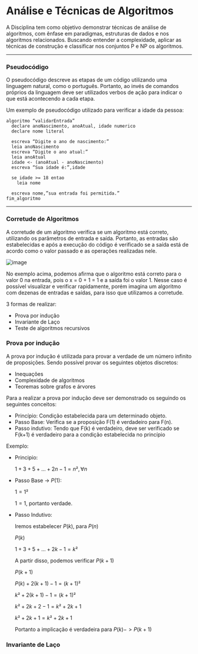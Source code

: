# Análise e Técnicas de Algoritmos

A Disciplina tem como objetivo demonstrar técnicas de análise de algoritmos, com ênfase em paradigmas, estruturas de dados e nos algoritmos relacionados. Buscando entender a complexidade, aplicar as técnicas de construção e classificar nos conjuntos P e NP os algoritmos.
___

### **Pseudocódigo**

O pseudocódigo descreve as etapas de um código utilizando uma linguagem natural, como o português. Portanto, ao invés de comandos próprios da linguagem deve ser utilizados verbos de ação para indicar o que está acontecendo a cada etapa.

  Um exemplo de pseudocódigo utilizado para verificar a idade da pessoa:


  ```
  algoritmo “validarEntrada”
    declare anoNascimento, anoAtual, idade numerico
    declare nome literal

    escreva “Digite o ano de nascimento:”
    leia anoNascimento
    escreva “Digite o ano atual:”
    leia anoAtual
    idade <- (anoAtual - anoNascimento)
    escreva “Sua idade é:”,idade

    se idade >= 18 entao
      leia nome

    escreva nome,”sua entrada foi permitida.”
  fim_algoritmo
  ```
 
 ___

 ### **Corretude de Algoritmos**
  A corretude de um algoritmo verifica se um algoritmo está correto, utilizando os parâmetros de entrada e saída. Portanto, as entradas são estabelecidas e após a execução do código é verificado se a saída está de acordo como o valor passado e as operações realizadas nele. 

![image](https://user-images.githubusercontent.com/36522521/222968398-fa8e893e-f7b7-4079-a9a5-3768905a3148.png)


No exemplo acima, podemos afirma que o algoritmo está correto para o valor 0 na entrada, pois o x = 0 + 1 = 1 e a saída foi o valor 1. Nesse caso é possível visualizar e verificar rapidamente, porém imagina um algoritmo com dezenas de entradas e saídas, para isso que utilizamos a corretude. 
  
  
3 formas de realizar:
  - Prova por indução
  - Invariante de Laço
  - Teste de algoritmos recursivos
  
 
### Prova por indução

A prova por indução é utilizada para provar a verdade de um número infinito de proposições. Sendo possível provar os seguintes objetos discretos:
  - Inequações
  - Complexidade de algoritmos
  - Teoremas sobre grafos e árvores

Para a realizar a prova por indução deve ser demonstrado os seguindo os seguintes conceitos:
  
  - Princípio: Condição estabelecida para um determinado objeto.
  - Passo Base: Verifica se a proposição F(1) é verdadeiro para F(n).
  - Passo indutivo: Tendo que F(k) é verdadeiro, deve ser verificado se F(k+1) é verdadeiro para a condição estabelecida no princípio
  
Exemplo:  

- Principio:

  $1+3+5+...+2n-1=n²,∀ n$

- Passo Base -> $P(1)$:

  $1 = 1²$ 
  
  $1 = 1$, portanto verdade. 
  
- Passo Indutivo:

  Iremos estabelecer $P(k)$, para $P(n)$
  
  $P(k)$ 
  
  $1+3+5+...+ 2k-1=k²$ 
  
  A partir disso, podemos verificar $P(k+1)$
  
  $P(k+1)$ 
  
  $P(k) + 2(k+1)-1= (k+1)²$ 
  
  $k² + 2(k+1)-1= (k+1)²$ 
  
  $k² + 2k + 2 - 1= k² + 2k + 1$ 
  
  $k² + 2k + 1 = k² + 2k + 1$
  
  Portanto a implicação é verdadeira para $P(k) -> P(k+1)$
  
### Invariante de Laço 

